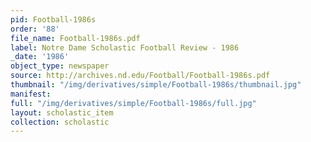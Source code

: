 ```yaml
---
pid: Football-1986s
order: '88'
file_name: Football-1986s.pdf
label: Notre Dame Scholastic Football Review - 1986
_date: '1986'
object_type: newspaper
source: http://archives.nd.edu/Football/Football-1986s.pdf
thumbnail: "/img/derivatives/simple/Football-1986s/thumbnail.jpg"
manifest:
full: "/img/derivatives/simple/Football-1986s/full.jpg"
layout: scholastic_item
collection: scholastic
---
```

